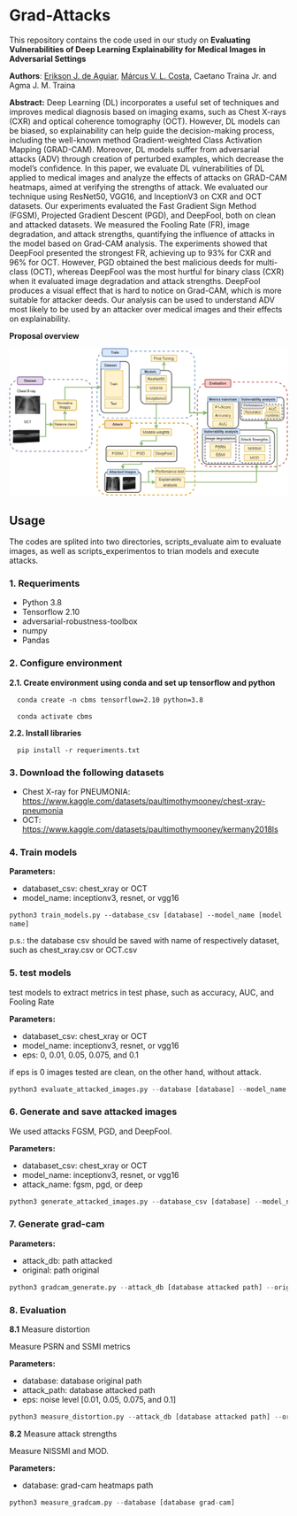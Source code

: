 # Grad-Attacks

This repository contains the code used in our study on **Evaluating Vulnerabilities of Deep Learning Explainability for
Medical Images in Adversarial Settings**

**Authors**: [Erikson J. de Aguiar](https://github.com/eriksonJAguiar), [Márcus V. L. Costa](https://github.com/usmarcv), Caetano Traina Jr. and Agma J. M. Traina

**Abstract:**
Deep Learning (DL) incorporates a useful set of techniques and improves medical diagnosis based on imaging exams, such as Chest X-rays (CXR) and optical coherence tomography (OCT). However, DL models can be biased, so explainability can help guide the decision-making process, including the well-known method Gradient-weighted Class Activation Mapping (GRAD-CAM). Moreover, DL models suffer from adversarial attacks (ADV) through creation of perturbed examples, which decrease the model’s confidence. In this paper, we evaluate DL vulnerabilities of DL applied to medical images and analyze the effects of attacks on GRAD-CAM heatmaps, aimed at verifying the strengths of attack. We evaluated our technique using ResNet50, VGG16, and InceptionV3 on CXR and OCT datasets. Our experiments evaluated the Fast Gradient Sign Method (FGSM), Projected Gradient Descent (PGD), and DeepFool, both on  clean and attacked datasets. We measured the Fooling Rate (FR), image degradation, and attack strengths, quantifying the influence of attacks in the model based on Grad-CAM analysis. The experiments showed that DeepFool presented the strongest FR, achieving up to 93% for CXR and 96% for OCT. However, PGD obtained the best malicious deeds for multi-class (OCT), whereas DeepFool was the most hurtful for binary class (CXR) when it evaluated image degradation and attack strengths. DeepFool produces a visual effect that is hard to notice on Grad-CAM, which is more suitable for attacker deeds. Our analysis can be used to understand ADV most likely to be used by an attacker over medical images and their effects on explainability.

**Proposal overview**

![Workflow](./workflow.png)

## Usage

The codes are splited into two directories, scripts_evaluate aim to evaluate images, as well as scripts_experimentos to trian models and execute attacks.

### 1. Requeriments

- Python 3.8
- Tensorflow 2.10
- adversarial-robustness-toolbox
- numpy
- Pandas

### 2. Configure environment

**2.1. Create environment using conda and set up tensorflow and python** 
```shell
  conda create -n cbms tensorflow=2.10 python=3.8
```
```shell
  conda activate cbms
```

**2.2. Install libraries**

```shell
  pip install -r requeriments.txt
```

### 3. Download the following datasets

- Chest X-ray for PNEUMONIA: https://www.kaggle.com/datasets/paultimothymooney/chest-xray-pneumonia
- OCT: https://www.kaggle.com/datasets/paultimothymooney/kermany2018ls

### 4. Train models

**Parameters:** 
  - databaset_csv: chest_xray or OCT
  - model_name: inceptionv3, resnet, or vgg16

```shell
python3 train_models.py --database_csv [database] --model_name [model name]
```
p.s.: the database csv should be saved with name of respectively dataset, such as chest_xray.csv or OCT.csv

### 5. test models

test models to extract metrics in test phase, such as accuracy, AUC, and Fooling Rate

**Parameters:** 
  - databaset_csv: chest_xray or OCT
  - model_name: inceptionv3, resnet, or vgg16
  - eps: 0, 0.01, 0.05, 0.075, and 0.1
  
if eps is 0 images tested are clean, on the other hand, without attack.

```python
python3 evaluate_attacked_images.py --database [database] --model_name [model name] --eps [noise level]
```

### 6. Generate and save attacked images

We used attacks FGSM, PGD, and DeepFool.

**Parameters:** 
  - databaset_csv: chest_xray or OCT
  - model_name: inceptionv3, resnet, or vgg16
  - attack_name: fgsm, pgd, or deep

```python
python3 generate_attacked_images.py --database_csv [database] --model_name [model name] --attack_name [attack name]
```

### 7. Generate grad-cam

**Parameters:** 
  - attack_db: path attacked
  - original: path original
  
```python
python3 gradcam_generate.py --attack_db [database attacked path] --original [database original path]
```

### 8. Evaluation

**8.1** Measure distortion

Measure PSRN and SSMI metrics

**Parameters:** 
  - database: database original path
  - attack_path: database attacked path
  - eps: noise level [0.01, 0.05, 0.075, and 0.1]
  
```python
python3 measure_distortion.py --attack_db [database attacked path] --original [database original path]
```
**8.2** Measure attack strengths

Measure NISSMI and MOD.

**Parameters:** 
  - database: grad-cam heatmaps path
  
```python
python3 measure_gradcam.py --database [database grad-cam]
```
